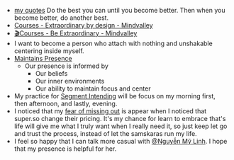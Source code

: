 - [my quotes](<my quotes.md>) Do the best you can until you become better. Then when you become better, do another best.
- [Courses - Extraordinary by design - Mindvalley](<Courses - Extraordinary by design - Mindvalley.md>)
- [🎬Courses - Be Extraordinary - Mindvalley](<🎬Courses - Be Extraordinary - Mindvalley.md>)
- I want to become a person who attach with nothing and unshakable centering inside myself.
- [Maintains Presence](<Maintains Presence.md>)
    - Our presence is informed by
        - Our beliefs
        - Our inner environments
        - Our ability to maintain focus and center
- My practice for [Segment Intending](<Segment Intending.md>) will be focus on my morning first, then afternoon, and lastly, evening.
- I noticed that my [fear of missing out](<fear of missing out.md>) is appear when I noticed that super.so change their pricing. It's my chance for learn to embrace that's life will give me what I truly want when I really need it, so just keep let go and trust the process, instead of let the samskaras run my life.
- I feel so happy that I can talk more casual with [@Nguyễn Mỹ Linh](<@Nguyễn Mỹ Linh.md>). I hope that my presence is helpful for her.
